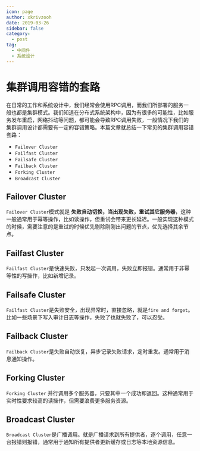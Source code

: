 ```yaml
---
icon: page
author: xkrivzooh
date: 2019-03-26
sidebar: false
category:
  - post
tag:
  - 中间件
  - 系统设计
---
```


# 集群调用容错的套路

在日常的工作和系统设计中，我们经常会使用RPC调用，而我们所部署的服务一般也都是集群模式。我们知道在分布式系统架构中，因为有很多的可能性，比如服务发布重启，网络抖动等问题，都可能会导致RPC调用失败，一般情况下我们的集群调用设计都需要有一定的容错策略。本篇文章就总结一下常见的集群调用容错套路：

- `Failover Cluster`
- `Failfast Cluster`
- `Failsafe Cluster`
- `Failback Cluster`
- `Forking Cluster`
- `Broadcast Cluster`

## Failover Cluster

`Failover Cluster`模式就是 **失败自动切换，当出现失败，重试其它服务器**，这种一般通常用于幂等操作，比如读操作，但重试会带来更长延迟。一般实现这种模式的时候，需要注意的是重试的时候优先剔除刚刚出问题的节点，优先选择其余节点。

## Failfast Cluster

`Failfast Cluster`是快速失败，只发起一次调用，失败立即报错。通常用于非幂等性的写操作，比如新增记录。

## Failsafe Cluster

`Failfast Cluster`是失败安全，出现异常时，直接忽略，就是`fire and forget`。比如一些场景下写入审计日志等操作，失败了也就失败了，可以忍受。

## Failback Cluster

`Failback Cluster`是失败自动恢复，异步记录失败请求，定时重发。通常用于消息通知操作。

## Forking Cluster

`Forking Cluster` 并行调用多个服务器，只要其中一个成功即返回。这种通常用于实时性要求较高的读操作，但需要浪费更多服务资源。

## Broadcast Cluster

`Broadcast Cluster`是广播调用。就是广播请求到所有提供者，逐个调用，任意一台报错则报错，通常用于通知所有提供者更新缓存或日志等本地资源信息。







